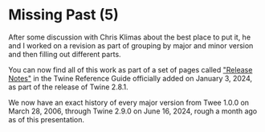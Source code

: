 # Missing Past (5)

After some discussion with Chris Klimas about the best place to put it, he and I worked on a revision as part of grouping by major and minor version and then filling out different parts.

You can now find all of this work as part of a set of pages called ["Release Notes"](https://twinery.org/reference/en/release-notes/index.html) in the Twine Reference Guide officially added on January 3, 2024, as part of the release of Twine 2.8.1.

We now have an exact history of every major version from Twee 1.0.0 on March 28, 2006, through Twine 2.9.0 on June 16, 2024, rough a month ago as of this presentation.

